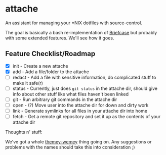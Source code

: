 attache
=======

An assistant for managing your *NIX dotfiles with source-control.

The goal is basically a bash re-implementation of 
[Briefcase](https://github.com/jim/briefcase) but probably with some
extended features.  We'll see how it goes.


Feature Checklist/Roadmap
-------------------------

- [x] init   - Create a new attache
- [x] add    - Add a file/folder to the attache
- [ ] redact - Add a file with sensitive information, do complicated
  stuff to make it safe(r)
- [ ] status - Currently, just does `git status` in the attache dir,
  should give info about other stuff like what files haven't been linked
- [ ] git    - Run arbitrary git commands in the attache dir
- [ ] open   - (?) Move user into the attache dir for down and dirty work
- [ ] link   - Generate symlinks for all files in your attache dir
  into home
- [ ] fetch - Get a remote git repository and set it up as the
  contents of your attache dir

Thoughts n' stuff:

We've got a whole
[themey-wemey](http://cdn.buzznet.com/assets/imgx/2/1/2/9/5/5/6/0/orig-21295560.jpg)
thing going on. Any suggestions or problems with the names should take
this into consideration ;)

